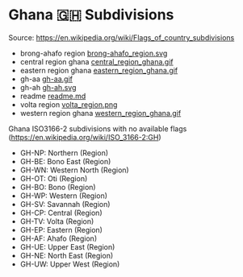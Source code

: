 # Ghana 🇬🇭 Subdivisions

Source: https://en.wikipedia.org/wiki/Flags_of_country_subdivisions

* brong-ahafo region [brong-ahafo_region.svg](https://github.com/amckenna41/iso3166-flag-icons/blob/main/iso3166-2-icons/GH/brong-ahafo_region.svg)
* central region ghana [central_region_ghana.gif](https://github.com/amckenna41/iso3166-flag-icons/blob/main/iso3166-2-icons/GH/central_region_ghana.gif)
* eastern region ghana [eastern_region_ghana.gif](https://github.com/amckenna41/iso3166-flag-icons/blob/main/iso3166-2-icons/GH/eastern_region_ghana.gif)
* gh-aa [gh-aa.gif](https://github.com/amckenna41/iso3166-flag-icons/blob/main/iso3166-2-icons/GH/gh-aa.gif)
* gh-ah [gh-ah.svg](https://github.com/amckenna41/iso3166-flag-icons/blob/main/iso3166-2-icons/GH/gh-ah.svg)
* readme [readme.md](https://github.com/amckenna41/iso3166-flag-icons/blob/main/iso3166-2-icons/GH/readme.md)
* volta region [volta_region.png](https://github.com/amckenna41/iso3166-flag-icons/blob/main/iso3166-2-icons/GH/volta_region.png)
* western region ghana [western_region_ghana.gif](https://github.com/amckenna41/iso3166-flag-icons/blob/main/iso3166-2-icons/GH/western_region_ghana.gif)

Ghana ISO3166-2 subdivisions with no available flags (https://en.wikipedia.org/wiki/ISO_3166-2:GH)

* GH-NP: Northern (Region)
* GH-BE: Bono East (Region)
* GH-WN: Western North (Region)
* GH-OT: Oti (Region)
* GH-BO: Bono (Region)
* GH-WP: Western (Region)
* GH-SV: Savannah (Region)
* GH-CP: Central (Region)
* GH-TV: Volta (Region)
* GH-EP: Eastern (Region)
* GH-AF: Ahafo (Region)
* GH-UE: Upper East (Region)
* GH-NE: North East (Region)
* GH-UW: Upper West (Region)